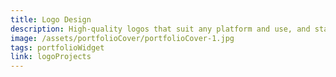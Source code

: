 ```yaml
---
title: Logo Design
description: High-quality logos that suit any platform and use, and stays unique in the eyes, and always memorable.
image: /assets/portfolioCover/portfolioCover-1.jpg
tags: portfolioWidget
link: logoProjects
---
```


